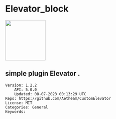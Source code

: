 # Elevator_block
<img src="https://raw.githubusercontent.com/Aetheam/CustomElevator/88a1815cd871db4c83eb30c6388546f760b56052/icon.png" width="128" height="128" />

## simple plugin Elevator  . 
```properties
Version: 1.2.2
    API: 5.0.0
    Updated: 08-07-2023 00:13:29 UTC
Repo: https://github.com/Aetheam/CustomElevator
License: MIT
Categories: General
Keywords: 
```